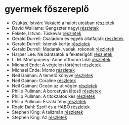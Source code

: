 # gyermek főszereplő

- Csukás, István: Vakáció a halott utcában [részletek](../_details/Csuk%C3%A1s%2C%20Istv%C3%A1n.md#id_1412)
- David Walliams: Gengszter nagyi [részletek](../_details/David%20Walliams.md#id_1218)
- Fekete, István: Tüskevár [részletek](../_details/Fekete%2C%20Istv%C3%A1n.md#id_121)
- Gerald Durrell: Családom és egyéb állatfajták [részletek](../_details/Gerald%20Durrell.md#id_50)
- Gerald Durrell: Istenek kertje [részletek](../_details/Gerald%20Durrell.md#id_868)
- Gerald Durrell: Madarak, vadak, rokonok [részletek](../_details/Gerald%20Durrell.md#id_867)
- Harper Lee: Ne bántsátok a feketerigót! [részletek](../_details/Harper%20Lee.md#id_987)
- L. M. Montgomery: Anne otthonra talál [részletek](../_details/L.%20M.%20Montgomery.md#id_488)
- Michael Ende: A végtelen történet [részletek](../_details/Michael%20Ende.md#id_353)
- Michael Ende: Momo [részletek](../_details/Michael%20Ende.md#id_1430)
- Neil Gaiman: A temető könyve [részletek](../_details/Neil%20Gaiman.md#id_1424)
- Neil Gaiman: Coraline [részletek](../_details/Neil%20Gaiman.md#id_1431)
- Neil Gaiman: Óceán az út végén [részletek](../_details/Neil%20Gaiman.md#id_1433)
- Philip Pullman: A borostyán látcső [részletek](../_details/Philip%20Pullman.md#id_1221)
- Philip Pullman: A titokzatos kés [részletek](../_details/Philip%20Pullman.md#id_1220)
- Philip Pullman: Északi fény [részletek](../_details/Philip%20Pullman.md#id_1219)
- Roald Dahl: Szofi és a HABÓ [részletek](../_details/Roald%20Dahl.md#id_537)
- Stephen King: A talizmán [részletek](../_details/Stephen%20King.md#id_549)
- Stephen King: Az [részletek](../_details/Stephen%20King.md#id_555)